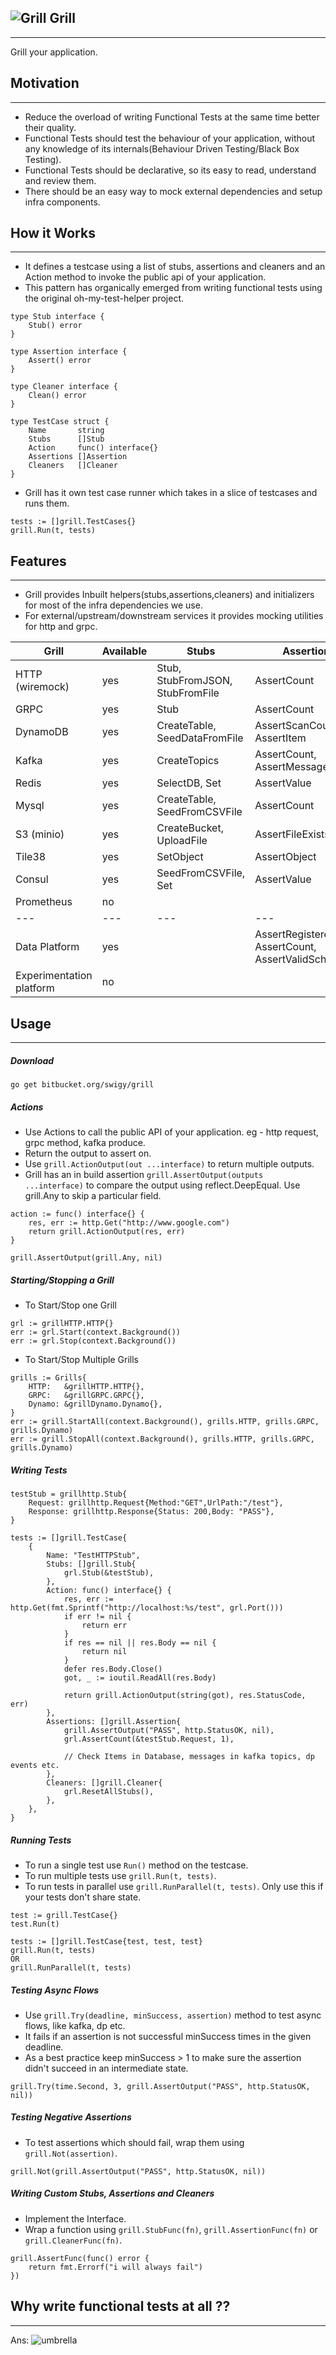 ![Grill](https://image.flaticon.com/icons/png/128/114/114873.png) **Grill**
---
---
Grill your application.

## Motivation
* * *
* Reduce the overload of writing Functional Tests at the same time better their quality.
* Functional Tests should test the behaviour of your application, without any knowledge of its internals(Behaviour Driven Testing/Black Box Testing).
* Functional Tests should be declarative, so its easy to read, understand and review them.
* There should be an easy way to mock external dependencies and setup infra components.


## How it Works
* * *
* It defines a testcase using a list of stubs, assertions and cleaners and an Action method to invoke the public api of your application.
* This pattern has organically emerged from writing functional tests using the original oh-my-test-helper project.
```
type Stub interface {
	Stub() error
}

type Assertion interface {
	Assert() error
}

type Cleaner interface {
	Clean() error
}

type TestCase struct {
	Name       string
	Stubs      []Stub
	Action     func() interface{}
	Assertions []Assertion
	Cleaners   []Cleaner
}
```

* Grill has it own test case runner which takes in a slice of testcases and runs them.
```	
tests := []grill.TestCases{}
grill.Run(t, tests)
```

## Features
* * *
* Grill provides Inbuilt helpers(stubs,assertions,cleaners) and initializers for most of the infra dependencies we use.
* For external/upstream/downstream services it provides mocking utilities for http and grpc.


| Grill | Available | Stubs | Assertions  | Cleaners  |
|---|---|---|---|---|
| HTTP (wiremock)| yes | Stub, StubFromJSON, StubFromFile| AssertCount  | ResetAllStubs |
| GRPC | yes | Stub | AssertCount | ResetAllStubs |
| DynamoDB| yes | CreateTable, SeedDataFromFile | AssertScanCount, AssertItem  | DeleteTable |
| Kafka| yes | CreateTopics | AssertCount, AssertMessageCount | DeleteTopics |
| Redis| yes | SelectDB, Set | AssertValue | FlushDB |
| Mysql| yes | CreateTable, SeedFromCSVFile | AssertCount | DeleteTable |
| S3 (minio)| yes | CreateBucket, UploadFile | AssertFileExists | DeleteBucket, DeleteAllFiles |
| Tile38| yes | SetObject | AssertObject  | FlushDB |
| Consul| yes| SeedFromCSVFile, Set | AssertValue | DeleteAllKeys  |
| Prometheus| no |  |  |  | 
|---|---|---|---|---|
| Data Platform | yes | | AssertRegisteredApps, AssertCount, AssertValidSchema | FlushAllEvents | 
| Experimentation platform | no| | | |

 
## Usage 
* * *
##### Download
```
go get bitbucket.org/swigy/grill
```

##### Actions

* Use Actions to call the public API of your application. eg - http request, grpc method, kafka produce.
* Return the output to assert on.
* Use `grill.ActionOutput(out ...interface)` to return multiple outputs.
* Grill has an in build assertion `grill.AssertOutput(outputs ...interface)` to compare the output using reflect.DeepEqual. Use grill.Any to skip a particular field.

```
action := func() interface{} {
    res, err := http.Get("http://www.google.com")
    return grill.ActionOutput(res, err)
}

grill.AssertOutput(grill.Any, nil)
```

##### Starting/Stopping a Grill
* To Start/Stop one Grill 
```
grl := grillHTTP.HTTP{}
err := grl.Start(context.Background())
err := grl.Stop(context.Background())
``` 
* To Start/Stop Multiple Grills 
```
grills := Grills{
    HTTP:   &grillHTTP.HTTP{},
    GRPC:   &grillGRPC.GRPC{},
    Dynamo: &grillDynamo.Dynamo{},
}
err := grill.StartAll(context.Background(), grills.HTTP, grills.GRPC, grills.Dynamo)
err := grill.StopAll(context.Background(), grills.HTTP, grills.GRPC, grills.Dynamo)
``` 

##### Writing Tests
```
testStub = grillhttp.Stub{
    Request: grillhttp.Request{Method:"GET",UrlPath:"/test"},
    Response: grillhttp.Response{Status: 200,Body: "PASS"},
}

tests := []grill.TestCase{
    {
        Name: "TestHTTPStub",
        Stubs: []grill.Stub{
            grl.Stub(&testStub),
        },
        Action: func() interface{} {
            res, err := http.Get(fmt.Sprintf("http://localhost:%s/test", grl.Port()))
            if err != nil {
                return err
            }
            if res == nil || res.Body == nil {
                return nil
            }
            defer res.Body.Close()
            got, _ := ioutil.ReadAll(res.Body)
    
            return grill.ActionOutput(string(got), res.StatusCode, err)
        },
        Assertions: []grill.Assertion{
            grill.AssertOutput("PASS", http.StatusOK, nil),
            grl.AssertCount(&testStub.Request, 1),
            
            // Check Items in Database, messages in kafka topics, dp events etc.
        },
        Cleaners: []grill.Cleaner{
            grl.ResetAllStubs(),
        },
    },
}
```
##### Running Tests
* To run a single test use `Run()` method on the testcase.
* To run multiple tests use `grill.Run(t, tests)`.
* To run tests in parallel use `grill.RunParallel(t, tests)`. Only use this if your tests don't share state. 
```
test := grill.TestCase{}
test.Run(t)

tests := []grill.TestCase{test, test, test}
grill.Run(t, tests) 
OR
grill.RunParallel(t, tests)
```


##### Testing Async Flows
* Use `grill.Try(deadline, minSuccess, assertion)` method to test async flows, like kafka, dp etc.
* It fails if an assertion is not successful minSuccess times in the given deadline.
* As a best practice keep minSuccess > 1 to make sure the assertion didn't succeed in an intermediate state.
```
grill.Try(time.Second, 3, grill.AssertOutput("PASS", http.StatusOK, nil))
```

##### Testing Negative Assertions
* To test assertions which should fail, wrap them using `grill.Not(assertion)`.
```
grill.Not(grill.AssertOutput("PASS", http.StatusOK, nil))
```

##### Writing Custom Stubs, Assertions and Cleaners
* Implement the Interface.
* Wrap a function using `grill.StubFunc(fn)`, `grill.AssertionFunc(fn)` or `grill.CleanerFunc(fn)`.
```
grill.AssertFunc(func() error {
    return fmt.Errorf("i will always fail")
}) 

```
## Why write functional tests at all ??
* * *
Ans:
![umbrella](https://media.tenor.com/images/74be340020f6b91b66065b51abae7a76/tenor.gif)

